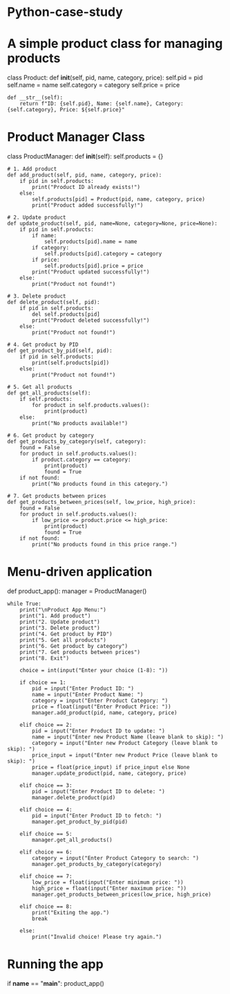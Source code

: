 # Python-case-study
# A simple product class for managing products
class Product:
    def __init__(self, pid, name, category, price):
        self.pid = pid
        self.name = name
        self.category = category
        self.price = price

    def __str__(self):
        return f"ID: {self.pid}, Name: {self.name}, Category: {self.category}, Price: ${self.price}"


# Product Manager Class
class ProductManager:
    def __init__(self):
        self.products = {}

    # 1. Add product
    def add_product(self, pid, name, category, price):
        if pid in self.products:
            print("Product ID already exists!")
        else:
            self.products[pid] = Product(pid, name, category, price)
            print("Product added successfully!")

    # 2. Update product
    def update_product(self, pid, name=None, category=None, price=None):
        if pid in self.products:
            if name:
                self.products[pid].name = name
            if category:
                self.products[pid].category = category
            if price:
                self.products[pid].price = price
            print("Product updated successfully!")
        else:
            print("Product not found!")

    # 3. Delete product
    def delete_product(self, pid):
        if pid in self.products:
            del self.products[pid]
            print("Product deleted successfully!")
        else:
            print("Product not found!")

    # 4. Get product by PID
    def get_product_by_pid(self, pid):
        if pid in self.products:
            print(self.products[pid])
        else:
            print("Product not found!")

    # 5. Get all products
    def get_all_products(self):
        if self.products:
            for product in self.products.values():
                print(product)
        else:
            print("No products available!")

    # 6. Get product by category
    def get_products_by_category(self, category):
        found = False
        for product in self.products.values():
            if product.category == category:
                print(product)
                found = True
        if not found:
            print("No products found in this category.")

    # 7. Get products between prices
    def get_products_between_prices(self, low_price, high_price):
        found = False
        for product in self.products.values():
            if low_price <= product.price <= high_price:
                print(product)
                found = True
        if not found:
            print("No products found in this price range.")


# Menu-driven application
def product_app():
    manager = ProductManager()

    while True:
        print("\nProduct App Menu:")
        print("1. Add product")
        print("2. Update product")
        print("3. Delete product")
        print("4. Get product by PID")
        print("5. Get all products")
        print("6. Get product by category")
        print("7. Get products between prices")
        print("8. Exit")

        choice = int(input("Enter your choice (1-8): "))

        if choice == 1:
            pid = input("Enter Product ID: ")
            name = input("Enter Product Name: ")
            category = input("Enter Product Category: ")
            price = float(input("Enter Product Price: "))
            manager.add_product(pid, name, category, price)

        elif choice == 2:
            pid = input("Enter Product ID to update: ")
            name = input("Enter new Product Name (leave blank to skip): ")
            category = input("Enter new Product Category (leave blank to skip): ")
            price_input = input("Enter new Product Price (leave blank to skip): ")
            price = float(price_input) if price_input else None
            manager.update_product(pid, name, category, price)

        elif choice == 3:
            pid = input("Enter Product ID to delete: ")
            manager.delete_product(pid)

        elif choice == 4:
            pid = input("Enter Product ID to fetch: ")
            manager.get_product_by_pid(pid)

        elif choice == 5:
            manager.get_all_products()

        elif choice == 6:
            category = input("Enter Product Category to search: ")
            manager.get_products_by_category(category)

        elif choice == 7:
            low_price = float(input("Enter minimum price: "))
            high_price = float(input("Enter maximum price: "))
            manager.get_products_between_prices(low_price, high_price)

        elif choice == 8:
            print("Exiting the app.")
            break

        else:
            print("Invalid choice! Please try again.")


# Running the app
if __name__ == "__main__":
    product_app()
